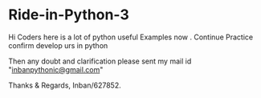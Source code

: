 # Ride-in-Python-3

  Hi Coders here is a lot of python useful Examples now . Continue Practice confirm develop urs in python 
  
 Then any doubt and clarification please sent my mail id "inbanpythonic@gmail.com"
 
 Thanks & Regards, 
 Inban/627852.
